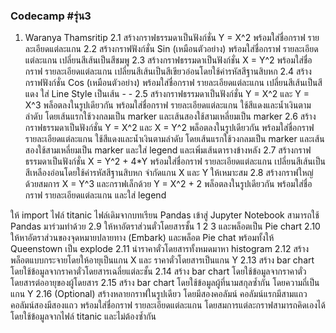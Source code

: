 ### Codecamp #รุ่น3
 1. Waranya Thamsritip
 2.1 สร้างกราฟธรรมดาเป็นฟังก์ชั่น Y = X^2 พร้อมใส่ชื่อกราฟ รายละเอียดแต่ละแกน 
 2.2 สร้างกราฟฟังก์ชั่น Sin (เหมือนตัวอย่าง) พร้อมใส่ชื่อกราฟ รายละเอียดแต่ละแกน เปลี่ยนสีเส้นเป็นสีชมพู 
 2.3 สร้างกราฟธรรมดาเป็นฟังก์ชั่น X = Y^2 พร้อมใส่ชื่อกราฟ รายละเอียดแต่ละแกน เปลี่ยนสีเส้นเป็นสีเขียวอ่อนโดยใช้ค่ารหัสสีฐานสิบหก
 2.4 สร้างกราฟฟังก์ชั่น Cos (เหมือนตัวอย่าง) พร้อมใส่ชื่อกราฟ รายละเอียดแต่ละแกน เปลี่ยนสีเส้นเป็นสีแดง ใส่ Line Style 
 เป็นเส้น - - 
 2.5 สร้างกราฟธรรมดาเป็นฟังก์ชั่น Y = X^2 และ Y = X^3 พล็อตลงในรูปเดียวกัน พร้อมใส่ชื่อกราฟ รายละเอียดแต่ละแกน ใช้สีแดงและน้ำเงินตามลำดับ โดยเส้นแรกใช้วงกลมเป็น marker และเส้นสองใช้สามเหลี่ยมเป็น marker
 2.6 สร้างกราฟธรรมดาเป็นฟังก์ชั่น Y = X^2 และ X = Y^2 พล็อตลงในรูปเดียวกัน พร้อมใส่ชื่อกราฟ รายละเอียดแต่ละแกน ใช้สีแดงและน้ำเงินตามลำดับ โดยเส้นแรกใช้วงกลมเป็น marker และเส้นสองใช้สามเหลี่ยมเป็น marker และใส่ legend และเพิ่มเส้นตารางข้างหลัง
 2.7 สร้างกราฟธรรมดาเป็นฟังก์ชั่น X = Y^2 + 4*Y พร้อมใส่ชื่อกราฟ รายละเอียดแต่ละแกน เปลี่ยนสีเส้นเป็นสีเหลืองอ่อนโดยใช้ค่ารหัสสีฐานสิบหก จำกัดแกน X และ Y ให้เหมาะสม 
 2.8 สร้างกราฟใหญ่ด้วยสมการ X = Y^3 และกราฟเล็กด้วย Y = X^2 + 2 พล็อตลงในรูปเดียวกัน พร้อมใส่ชื่อกราฟ รายละเอียดแต่ละแกน และใส่ legend
 
 ให้ import ไฟล์ titanic ไฟล์เดิมจากบทเรียน Pandas เข้าสู่ Jupyter Notebook สามารถใช้ Pandas มาร่วมทำด้วย
 2.9 ให้หาอัตราส่วนตั๋วโดยสารชั้น 1 2 3 และพล็อตเป็น Pie chart 
 2.10 ให้หาอัตราส่วนของจุดหมายปลายทาง (Embark) และพล็อต Pie chat พร้อมทั้งให้ Queenstown เป็น explode
 2.11 นำราคาตั๋วโดยสารทั้งหมดมาหา histogram
 2.12 สร้างพล็อตแบบกระจายโดยให้อายุเป็นแกน X และ ราคาตั๋วโดยสารเป็นแกน Y
 2.13 สร้าง bar chart โดยใช้ข้อมูลจากราคาตั๋วโดยสารเฉลี่ยแต่ละชั้น
 2.14 สร้าง bar chart โดยใช้ข้อมูลจากราคาตั๋วโดยสารต่ออายุของผู้โดยสาร
 2.15 สร้าง bar chart โดยใช้ข้อมูลผู้ที่นามสกุลซ้ำกัน โดยความถี่เป็นแกน Y
 2.16 (Optional) สร้างหลายกราฟในรูปเดียว โดยมีสองคอลัมน์ คอลัมน์แรกมีสามแถว คอลัมน์สองมีสองแถว พร้อมใส่ชื่อกราฟ รายละเอียดแต่ละแกน โดยสมการแต่ละกราฟสามารถคิดเองได้โดยใช้ข้อมูลจากไฟล์ titanic และไม่ต้องซ้ำกัน



